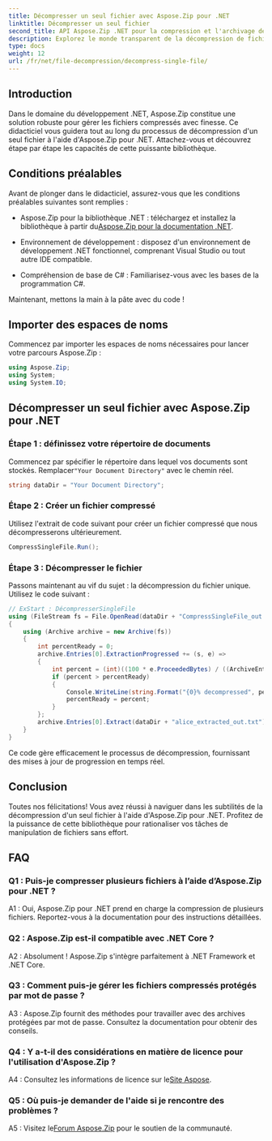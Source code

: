 ```yaml
---
title: Décompresser un seul fichier avec Aspose.Zip pour .NET
linktitle: Décompresser un seul fichier
second_title: API Aspose.Zip .NET pour la compression et l'archivage de fichiers
description: Explorez le monde transparent de la décompression de fichiers avec Aspose.Zip pour .NET. Gérez sans effort les fichiers compressés dans vos projets C#.
type: docs
weight: 12
url: /fr/net/file-decompression/decompress-single-file/
---
```

## Introduction

Dans le domaine du développement .NET, Aspose.Zip constitue une solution robuste pour gérer les fichiers compressés avec finesse. Ce didacticiel vous guidera tout au long du processus de décompression d'un seul fichier à l'aide d'Aspose.Zip pour .NET. Attachez-vous et découvrez étape par étape les capacités de cette puissante bibliothèque.

## Conditions préalables

Avant de plonger dans le didacticiel, assurez-vous que les conditions préalables suivantes sont remplies :

-  Aspose.Zip pour la bibliothèque .NET : téléchargez et installez la bibliothèque à partir du[Aspose.Zip pour la documentation .NET](https://reference.aspose.com/zip/net/).

- Environnement de développement : disposez d'un environnement de développement .NET fonctionnel, comprenant Visual Studio ou tout autre IDE compatible.

- Compréhension de base de C# : Familiarisez-vous avec les bases de la programmation C#.

Maintenant, mettons la main à la pâte avec du code !

## Importer des espaces de noms

Commencez par importer les espaces de noms nécessaires pour lancer votre parcours Aspose.Zip :

```csharp
using Aspose.Zip;
using System;
using System.IO;
```

## Décompresser un seul fichier avec Aspose.Zip pour .NET

### Étape 1 : définissez votre répertoire de documents

 Commencez par spécifier le répertoire dans lequel vos documents sont stockés. Remplacer`"Your Document Directory"` avec le chemin réel.

```csharp
string dataDir = "Your Document Directory";
```

### Étape 2 : Créer un fichier compressé

Utilisez l'extrait de code suivant pour créer un fichier compressé que nous décompresserons ultérieurement.

```csharp
CompressSingleFile.Run();
```

### Étape 3 : Décompresser le fichier

Passons maintenant au vif du sujet : la décompression du fichier unique. Utilisez le code suivant :

```csharp
// ExStart : DécompresserSingleFile
using (FileStream fs = File.OpenRead(dataDir + "CompressSingleFile_out.zip"))
{
    using (Archive archive = new Archive(fs))
    {
        int percentReady = 0;
        archive.Entries[0].ExtractionProgressed += (s, e) =>
        {
            int percent = (int)((100 * e.ProceededBytes) / ((ArchiveEntry)s).UncompressedSize);
            if (percent > percentReady)
            {
                Console.WriteLine(string.Format("{0}% decompressed", percent));
                percentReady = percent;
            }
        };
        archive.Entries[0].Extract(dataDir + "alice_extracted_out.txt");
    }
}
```

Ce code gère efficacement le processus de décompression, fournissant des mises à jour de progression en temps réel.

## Conclusion

Toutes nos félicitations! Vous avez réussi à naviguer dans les subtilités de la décompression d'un seul fichier à l'aide d'Aspose.Zip pour .NET. Profitez de la puissance de cette bibliothèque pour rationaliser vos tâches de manipulation de fichiers sans effort.

## FAQ

### Q1 : Puis-je compresser plusieurs fichiers à l’aide d’Aspose.Zip pour .NET ?

A1 : Oui, Aspose.Zip pour .NET prend en charge la compression de plusieurs fichiers. Reportez-vous à la documentation pour des instructions détaillées.

### Q2 : Aspose.Zip est-il compatible avec .NET Core ?

A2 : Absolument ! Aspose.Zip s'intègre parfaitement à .NET Framework et .NET Core.

### Q3 : Comment puis-je gérer les fichiers compressés protégés par mot de passe ?

A3 : Aspose.Zip fournit des méthodes pour travailler avec des archives protégées par mot de passe. Consultez la documentation pour obtenir des conseils.

### Q4 : Y a-t-il des considérations en matière de licence pour l'utilisation d'Aspose.Zip ?

 A4 : Consultez les informations de licence sur le[Site Aspose](https://purchase.aspose.com/buy).

### Q5 : Où puis-je demander de l'aide si je rencontre des problèmes ?

 A5 : Visitez le[Forum Aspose.Zip](https://forum.aspose.com/c/zip/37) pour le soutien de la communauté.
